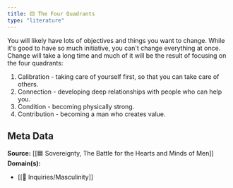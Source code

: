 ```yaml
---
title: 🟨 The Four Quadrants
type: "literature"
---
```


You will likely have lots of objectives and things you want to change. While it's good to have so much initiative, you can't change everything at once. Change will take a long time and much of it will be the result of focusing on the four quadrants:

1. Calibration - taking care of yourself first, so that you can take care of others. 
2. Connection - developing deep relationships with people who can help you.
3. Condition - becoming physically strong.
4. Contribution - becoming a man who creates value.

## Meta Data

**Source:** [[🟦 Sovereignty, The Battle for the Hearts and Minds of Men]]
**Domain(s):**
- [[🔎 Inquiries/Masculinity]]
